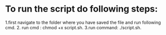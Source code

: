 # To run the script do following steps:
1.first navigate to the folder where you have saved  the file  and run following cmd.
2. run cmd : chmod +x script.sh.
3.run command: ./script.sh.
